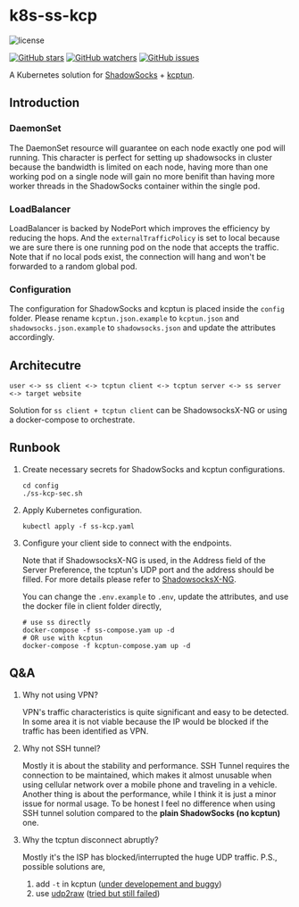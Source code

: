 k8s-ss-kcp
====

![license](https://img.shields.io/github/license/mashape/apistatus.svg)

[![GitHub stars](https://img.shields.io/github/stars/damonYuan/DySocksManager.svg?style=social&label=Stars)](https://github.com/damonYuan/k8s-ss-kcp/stargazers)
[![GitHub watchers](https://img.shields.io/github/watchers/damonYuan/DySocksManager.svg?style=social&label=Watch)](https://github.com/damonYuan/k8s-ss-kcp/watchers)
[![GitHub issues](https://img.shields.io/github/issues/damonYuan/DySocksManager.svg)](https://github.com/damonYuan/k8s-ss-kcp/issues)

A Kubernetes solution for [ShadowSocks](https://github.com/shadowsocks/shadowsocks-libev) + [kcptun](https://github.com/xtaci/kcptun).

## Introduction

### DaemonSet

The DaemonSet resource will guarantee on each node exactly one pod will running. This character is perfect for setting up shadowsocks in cluster because the bandwidth is limited on each node, having more than one working pod on a single node will gain no more benifit than having more worker threads in the ShadowSocks container within the single pod.

### LoadBalancer

LoadBalancer is backed by NodePort which improves the efficiency by reducing the hops. And the `externalTrafficPolicy` is set to local because we are sure there is one running pod on the node that accepts the traffic. Note that if no local pods exist, the connection will hang and won't be forwarded to a random global pod.

### Configuration

The configuration for ShadowSocks and kcptun is placed inside the `config` folder. Please rename `kcptun.json.example` to `kcptun.json` and `shadowsocks.json.example` to `shadowsocks.json` and update the attributes accordingly.

## Architecutre

`user <-> ss client <-> tcptun client <-> tcptun server <-> ss server <-> target website`

Solution for `ss client + tcptun client` can be ShadowsocksX-NG or using a docker-compose to orchestrate.

## Runbook

1. Create necessary secrets for ShadowSocks and kcptun configurations.

   ```
   cd config
   ./ss-kcp-sec.sh
   ```

2. Apply Kubernetes configuration.
   
   ```
   kubectl apply -f ss-kcp.yaml
   ```

3. Configure your client side to connect with the endpoints.

   Note that if ShadowsocksX-NG is used, in the Address field of the Server Preference, the tcptun's UDP port and the address should be filled. For more details please refer to [ShadowsocksX-NG](https://github.com/shadowsocks/ShadowsocksX-NG).

   You can change the `.env.example` to `.env`, update the attributes, and use the docker file in client folder directly,
   ```
   # use ss directly
   docker-compose -f ss-compose.yam up -d
   # OR use with kcptun
   docker-compose -f kcptun-compose.yam up -d
   ```

## Q&A

1. Why not using VPN?

   VPN's traffic characteristics is quite significant and easy to be detected. In some area it is not viable because the IP would be blocked if the traffic has been identified as VPN. 

2. Why not SSH tunnel?

   Mostly it is about the stability and performance. SSH Tunnel requires the connection to be maintained, which makes it almost unusable when using cellular network over a mobile phone and traveling in a vehicle. Another thing is about the performance, while I think it is just a minor issue for normal usage. To be honest I feel no difference when using SSH tunnel solution compared to the **plain ShadowSocks (no kcptun)** one.   

3. Why the tcptun disconnect abruptly?

   Mostly it's the ISP has blocked/interrupted the huge UDP traffic. 
   P.S., possible solutions are,
     1. add `-t` in kcptun ([under developement and buggy](https://github.com/xtaci/kcptun/issues/696#issuecomment-586311846))
     2. use [udp2raw](https://github.com/wangyu-/udp2raw-tunnel) ([tried but still failed](https://github.com/wangyu-/udp2raw-tunnel/issues/144#issuecomment-586420753))
